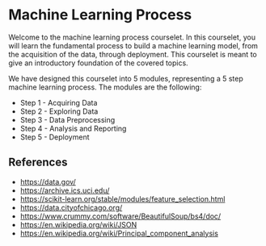# Machine Learning Process

Welcome to the machine learning process courselet. In this courselet, you will learn the fundamental process to build a machine learning model, from the acquisition of the data, through deployment. This courselet is meant to give an introductory foundation of the covered topics. 

We have designed this courselet into 5 modules, representing a 5 step machine learning process. The modules are the following:

* Step 1 - Acquiring Data
* Step 2 - Exploring Data
* Step 3 - Data Preprocessing
* Step 4 - Analysis and Reporting
* Step 5 - Deployment

## References

* https://data.gov/
* https://archive.ics.uci.edu/
* https://scikit-learn.org/stable/modules/feature_selection.html
* https://data.cityofchicago.org/
* https://www.crummy.com/software/BeautifulSoup/bs4/doc/
* https://en.wikipedia.org/wiki/JSON
* https://en.wikipedia.org/wiki/Principal_component_analysis
